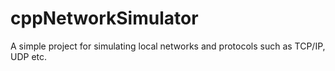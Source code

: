 # cppNetworkSimulator
A simple project for simulating local networks and protocols such as TCP/IP, UDP etc.
